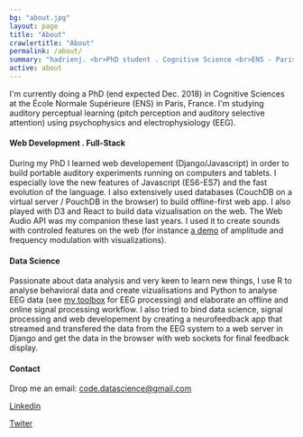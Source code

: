 ```yaml
---
bg: "about.jpg"
layout: page
title: "About"
crawlertitle: "About"
permalink: /about/
summary: "hadrienj. <br>PhD student . Cognitive Science <br>ENS - Paris, France"
active: about
---
```


I'm currently doing a PhD (end expected Dec. 2018) in Cognitive Sciences at the &Eacute;cole Normale Supérieure (ENS) in Paris, France. I'm studying auditory perceptual learning (pitch perception and auditory selective attention) using psychophysics and electrophysiology (EEG).

#### Web Development . Full-Stack

During my PhD I learned web developement (<span class='salient'>Django</span>/<span class='salient'>Javascript</span>) in order to build portable auditory experiments running on computers and tablets. I especially love the new features of Javascript (<span class='salient'>ES6-ES7</span>) and the fast evolution of the language. I also extensively used databases (<span class='salient'>CouchDB</span> on a virtual server / <span class='salient'>PouchDB</span> in the browser) to build offline-first web app. I also played with <span class='salient'>D3</span> and <span class='salient'>React</span> to build data vizualisation on the web. The <span class='salient'>Web Audio API</span> was my companion these last years. I used it to create sounds with controled features on the web (for instance [a demo](https://fm-am.auditory.fr/) of amplitude and frequency modulation with visualizations).

#### Data Science

Passionate about data analysis and very keen to learn new things, I use <span class='salient'>R</span> to analyse behavioral data and create vizualisations and <span class='salient'>Python</span> to analyse EEG data (see [my toolbox](https://github.com/hadrienj/EEG) for EEG processing) and elaborate an offline and online signal processing workflow. I also tried to bind data science, signal processing and web developement by creating a neurofeedback app that streamed and transfered the data from the EEG system to a web server in <span class='salient'>Django</span> and get the data in the browser with <span class='salient'>web sockets</span> for final feedback display.

#### Contact

Drop me an email: code.datascience@gmail.com

[Linkedin](https://www.linkedin.com/in/hadrienj/)

[Twiter](https://twitter.com/_hadrienj)
